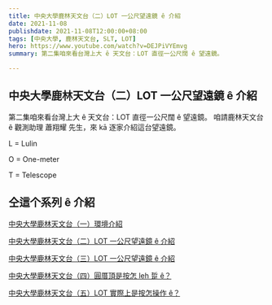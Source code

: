 ```yaml
---
title: 中央大學鹿林天文台（二）LOT 一公尺望遠鏡 ê 介紹
date: 2021-11-08
publishdate: 2021-11-08T12:00:00+08:00
tags: [中央大學, 鹿林天文台, SLT, LOT]
hero: https://www.youtube.com/watch?v=DEJPiVYEmvg
summary: 第二集咱來看台灣上大 ê 天文台：LOT 直徑一公尺闊 ê 望遠鏡。

---
```



## 中央大學鹿林天文台（二）LOT 一公尺望遠鏡 ê 介紹

第二集咱來看台灣上大 ê 天文台：LOT 直徑一公尺闊 ê 望遠鏡。
咱請鹿林天文台 ê 觀測助理 蕭翔耀 先生，來 kā 逐家介紹這台望遠鏡。

L = Lulin

O = One-meter

T = Telescope

## 仝這个系列 ê 介紹
[中央大學鹿林天文台（一）環境介紹](https://apod.tw/bonus/20211105_lulinobservatory_1/)

[中央大學鹿林天文台（二）LOT 一公尺望遠鏡 ê 介紹](https://apod.tw/bonus/20211105_lulinobservatory_2/)

[中央大學鹿林天文台（三）LOT 一公尺望遠鏡 ê 介紹](https://apod.tw/bonus/20211105_lulinobservatory_3/)

[中央大學鹿林天文台（四）圓厝頂是按怎 leh 踅 ê？](https://apod.tw/bonus/20211105_lulinobservatory_4/)

[中央大學鹿林天文台（五）LOT 實際上是按怎操作 ê？](https://apod.tw/bonus/20211105_lulinobservatory_5/)
